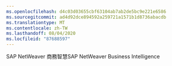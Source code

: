 ```yaml
---
ms.openlocfilehash: d4c03d03655cbf63104ab7ab2de5bc9e221e6586
ms.sourcegitcommit: ad4d92dce894592a259721a1571b1d8736abacdb
ms.translationtype: MT
ms.contentlocale: zh-TW
ms.lasthandoff: 08/04/2020
ms.locfileid: "87688597"
---
```

 <span data-ttu-id="d2e98-101">SAP NetWeaver 商務智慧</span><span class="sxs-lookup"><span data-stu-id="d2e98-101">SAP NetWeaver Business Intelligence</span></span> 